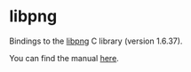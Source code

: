 # libpng

Bindings to the [libpng](http://www.libpng.org/pub/png/libpng.html) C library (version 1.6.37).

You can find the manual [here](http://www.libpng.org/pub/png/libpng-1.4.0-manual.pdf).
